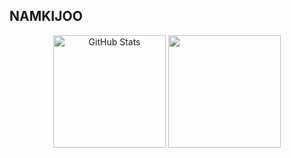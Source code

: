 ## NAMKIJOO 
<p align=center>
  <img src="https://github-readme-stats.vercel.app/api?username=namkijoo&show_icons=true&theme=radical" alt="GitHub Stats" height="180em">
  <img src="https://github-readme-stats.vercel.app/api/top-langs/?username=namkijoo&layout=compact&bg_color=30,e96443,904e95&title_color=fff&text_color=fff"  height="180em">
</p>
